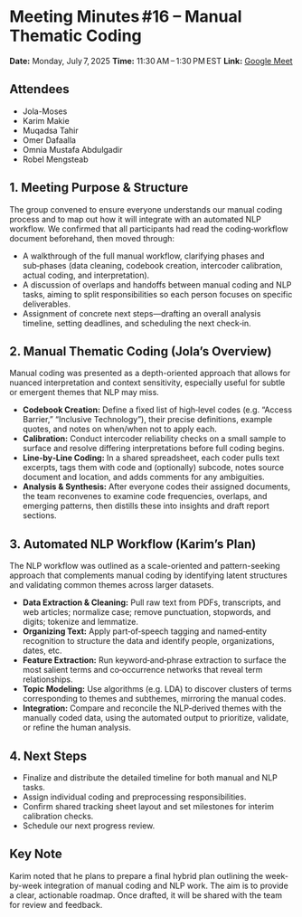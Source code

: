 # Meeting Minutes #16 – Manual Thematic Coding

**Date:** Monday, July 7, 2025
**Time:** 11:30 AM – 1:30 PM EST
**Link:** [Google Meet](https://meet.google.com/thw-hymo-eah)

## Attendees

- Jola-Moses
- Karim Makie
- Muqadsa Tahir
- Omer Dafaalla
- Omnia Mustafa Abdulgadir
- Robel Mengsteab

## 1. Meeting Purpose & Structure

The group convened to ensure everyone
understands our manual coding
process and to map out how it
will integrate with an automated
NLP workflow. We confirmed that all
participants had read the
coding‐workflow document
beforehand, then moved through:

- A walkthrough of the full manual
workflow, clarifying phases and sub‑phases
(data cleaning, codebook
creation, intercoder calibration,
actual coding, and
interpretation).
- A discussion of overlaps and
handoffs between manual coding
and NLP tasks, aiming to split
responsibilities so each person
focuses on specific deliverables.
- Assignment of concrete next
steps—drafting an overall analysis
timeline, setting deadlines, and
scheduling the next check‑in.

## 2. Manual Thematic Coding (Jola’s Overview)

Manual coding was presented as
a depth-oriented approach that
allows for nuanced interpretation
and context sensitivity, especially
useful for subtle or emergent themes
that NLP may miss.

- **Codebook Creation:** Define a fixed
list of high‑level codes
(e.g. “Access Barrier,” “Inclusive Technology”),
their precise definitions, example
quotes, and notes on when/when
not to apply each.
- **Calibration:** Conduct intercoder
reliability checks on a small
sample to surface and resolve
differing interpretations before
full coding begins.
- **Line‑by‑Line Coding:** In a shared spreadsheet,
each coder pulls text excerpts,
tags them with code and
(optionally) subcode, notes source
document and location, and adds
comments for any ambiguities.
- **Analysis & Synthesis:** After everyone codes
their assigned documents, the
team reconvenes to examine code
frequencies, overlaps, and
emerging patterns, then distills
these into insights and draft report sections.

## 3. Automated NLP Workflow (Karim’s Plan)

The NLP workflow was outlined as
a scale-oriented and pattern-seeking
approach that complements manual
coding by identifying latent
structures and validating common
themes across larger datasets.

- **Data Extraction & Cleaning:** Pull raw
text from PDFs, transcripts, and
web articles; normalize case; remove
punctuation, stopwords, and
digits; tokenize and lemmatize.
- **Organizing Text:** Apply part‑of‑speech
tagging and named‑entity recognition
to structure the data and identify
people, organizations, dates, etc.
- **Feature Extraction:** Run keyword‐and‐phrase extraction to surface
the most salient terms and
co‑occurrence networks that
reveal term relationships.
- **Topic Modeling:** Use algorithms (e.g. LDA) to discover clusters of
terms corresponding to themes
and subthemes, mirroring
the manual codes.
- **Integration:** Compare and reconcile
the NLP‑derived themes with
the manually coded data, using
the automated output to prioritize,
validate, or refine the human analysis.

## 4. Next Steps

- Finalize and distribute the detailed
timeline for both manual and NLP tasks.
- Assign individual coding
and preprocessing responsibilities.
- Confirm shared tracking sheet
layout and set milestones for
interim calibration checks.
- Schedule our next progress review.

## Key Note

Karim noted that he plans to
prepare a final hybrid plan
outlining the week-by-week
integration of manual coding and
NLP work. The aim is to provide
a clear, actionable roadmap. Once
drafted, it will be shared with
the team for review and feedback.
